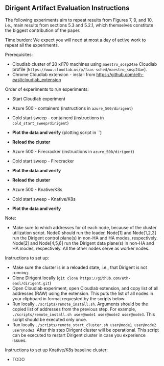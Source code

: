 ## Dirigent Artifact Evaluation Instructions

The following experiments aim to repeat results from Figures 7, 9, and 10, i.e., main results from sections 5.3 and 5.2.1, which themselves constitute the biggest contribution of the paper.

Time burden: We expect you will need at most a day of active work to repeat all the experiments.

Prerequisites:
- Cloudlab cluster of 20 xl170 machines using `maestro_sosp24ae` Cloudlab profile (`https://www.cloudlab.us/p/faas-sched/maestro_sosp24ae`). 
- Chrome Cloudlab extension - install from https://github.com/eth-easl/cloudlab_extension

Order of experiments to run experiments:
- Start Cloudlab experiment


- Azure 500 - containerd (instructions in `azure_500/dirigent`)
- Cold start sweep - containerd (instructions in `cold_start_sweep/dirigent`)
- **Plot the data and verify** (plotting script in ``)
- **Reload the cluster**


- Azure 500 - Firecracker (instructions in `azure_500/dirigent`)
- Cold start sweep - Firecracker
- **Plot the data and verify**
- **Reload the cluster**


- Azure 500 - Knative/K8s
- Cold start sweep - Knative/K8s
- **Plot the data and verify**

Note:
- Make sure to which addresses for of each node, because of the cluster utilization script. Node0 should run the loader, Node[1] and Node[1,2,3] run the Dirigent control plane(s) in non-HA and HA modes, respectively. Node[2] and Node[4,5,6] run the Dirigent data plane(s) in non-HA and HA modes, respectively. All the other nodes serve as worker nodes.

Instructions to set up:
- Make sure the cluster is in a reloaded state, i.e., that Dirigent is not running. 
- Clone Dirigent locally (`git clone https://github.com/eth-easl/dirigent.git`)
- Open Cloudlab experiment, open Cloudlab extension, and copy list of all addresses (RAW) using the extension. This puts the list of all nodes in your clipboard in format requested by the scripts below.
- Run locally `./scripts/remote_install.sh`. Arguments should be the copied list of addresses from the previous step. For example, `./scripts/remote_install.sh user@node1 user@node2 user@node3`. This script should be executed only once.
- Run locally `./scripts/remote_start_cluster.sh user@node1 user@node2 user@node3`. After this step Dirigent cluster will be operational. This script can be executed to restart Dirigent cluster in case you experience issues.

Instructions to set up Knative/K8s baseline cluster:
- TODO